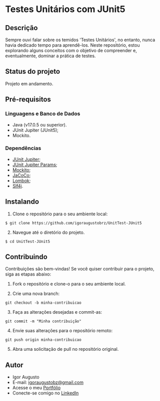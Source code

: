 # Testes Unitários com JUnit5

## Descrição

Sempre ouvi falar sobre os temidos 'Testes Unitários', no entanto, nunca havia dedicado tempo para aprendê-los. Neste repositório, estou explorando alguns conceitos com o objetivo de compreender e, eventualmente, dominar a prática de testes.

## Status do projeto

Projeto em andamento.

## Pré-requisitos

### Linguagens e Banco de Dados

- Java (v17.0.5 ou superior).
- JUnit Jupiter (JUnit5);
- Mockito.

### Dependências

- [JUnit Jupiter](https://mvnrepository.com/artifact/org.junit.jupiter/junit-jupiter-api);
- [JUnit Jupiter Params](https://mvnrepository.com/artifact/org.junit.jupiter/junit-jupiter-params);
- [Mockito](https://mvnrepository.com/artifact/org.mockito/mockito-core);
- [JaCoCo](https://mvnrepository.com/artifact/org.jacoco/jacoco-maven-plugin/0.8.10);
- [Lombok](https://mvnrepository.com/artifact/org.projectlombok/lombok);
- [Slf4j](https://mvnrepository.com/artifact/org.slf4j/slf4j-api).

## Instalando

1. Clone o repositório para o seu ambiente local:

```
$ git clone https://github.com/igoraugustobrz/UnitTest-JUnit5
```

2. Navegue até o diretório do projeto.

```
$ cd UnitTest-JUnit5
```

## Contribuindo

Contribuições são bem-vindas! Se você quiser contribuir para o projeto, siga as etapas abaixo:

1. Fork o repositório e clone-o para o seu ambiente local.

2. Crie uma nova branch:

```
git checkout -b minha-contribuicao
```

3. Faça as alterações desejadas e commit-as:

```
git commit -m "Minha contribuição"
```

4. Envie suas alterações para o repositório remoto:

```
git push origin minha-contribuicao
```

5. Abra uma solicitação de pull no repositório original.

## Autor

- Igor Augusto
- E-mail: igoraugustobz@gmail.com
- Acesse o meu [Portfólio](https://iaugusto.vercel.app/)
- Conecte-se comigo no [LinkedIn](https://www.linkedin.com/in/igorbrz/)
